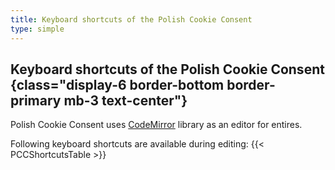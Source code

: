 ```yaml
---
title: Keyboard shortcuts of the Polish Cookie Consent
type: simple
---
```

## Keyboard shortcuts of the Polish Cookie Consent {class="display-6 border-bottom border-primary mb-3 text-center"}
Polish Cookie Consent uses [CodeMirror](https://codemirror.net/) library as an editor for entires.

Following keyboard shortcuts are available during editing:
{{< PCCShortcutsTable >}}
